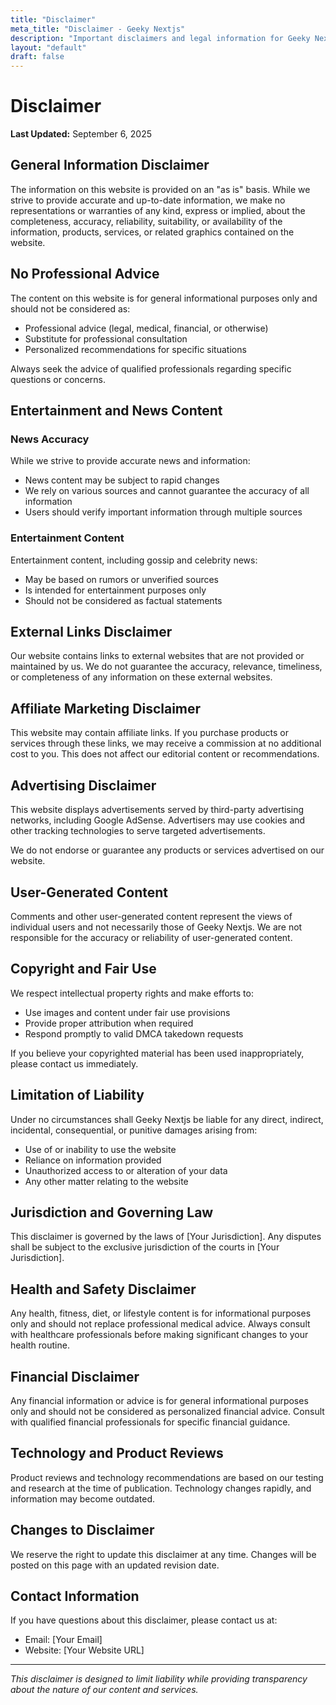 ```yaml
---
title: "Disclaimer"
meta_title: "Disclaimer - Geeky Nextjs"
description: "Important disclaimers and legal information for Geeky Nextjs blog content"
layout: "default"
draft: false
---
```


# Disclaimer

**Last Updated:** September 6, 2025

## General Information Disclaimer

The information on this website is provided on an "as is" basis. While we strive to provide accurate and up-to-date information, we make no representations or warranties of any kind, express or implied, about the completeness, accuracy, reliability, suitability, or availability of the information, products, services, or related graphics contained on the website.

## No Professional Advice

The content on this website is for general informational purposes only and should not be considered as:
- Professional advice (legal, medical, financial, or otherwise)
- Substitute for professional consultation
- Personalized recommendations for specific situations

Always seek the advice of qualified professionals regarding specific questions or concerns.

## Entertainment and News Content

### News Accuracy
While we strive to provide accurate news and information:
- News content may be subject to rapid changes
- We rely on various sources and cannot guarantee the accuracy of all information
- Users should verify important information through multiple sources

### Entertainment Content
Entertainment content, including gossip and celebrity news:
- May be based on rumors or unverified sources
- Is intended for entertainment purposes only
- Should not be considered as factual statements

## External Links Disclaimer

Our website contains links to external websites that are not provided or maintained by us. We do not guarantee the accuracy, relevance, timeliness, or completeness of any information on these external websites.

## Affiliate Marketing Disclaimer

This website may contain affiliate links. If you purchase products or services through these links, we may receive a commission at no additional cost to you. This does not affect our editorial content or recommendations.

## Advertising Disclaimer

This website displays advertisements served by third-party advertising networks, including Google AdSense. Advertisers may use cookies and other tracking technologies to serve targeted advertisements.

We do not endorse or guarantee any products or services advertised on our website.

## User-Generated Content

Comments and other user-generated content represent the views of individual users and not necessarily those of Geeky Nextjs. We are not responsible for the accuracy or reliability of user-generated content.

## Copyright and Fair Use

We respect intellectual property rights and make efforts to:
- Use images and content under fair use provisions
- Provide proper attribution when required
- Respond promptly to valid DMCA takedown requests

If you believe your copyrighted material has been used inappropriately, please contact us immediately.

## Limitation of Liability

Under no circumstances shall Geeky Nextjs be liable for any direct, indirect, incidental, consequential, or punitive damages arising from:
- Use of or inability to use the website
- Reliance on information provided
- Unauthorized access to or alteration of your data
- Any other matter relating to the website

## Jurisdiction and Governing Law

This disclaimer is governed by the laws of [Your Jurisdiction]. Any disputes shall be subject to the exclusive jurisdiction of the courts in [Your Jurisdiction].

## Health and Safety Disclaimer

Any health, fitness, diet, or lifestyle content is for informational purposes only and should not replace professional medical advice. Always consult with healthcare professionals before making significant changes to your health routine.

## Financial Disclaimer

Any financial information or advice is for general informational purposes only and should not be considered as personalized financial advice. Consult with qualified financial professionals for specific financial guidance.

## Technology and Product Reviews

Product reviews and technology recommendations are based on our testing and research at the time of publication. Technology changes rapidly, and information may become outdated.

## Changes to Disclaimer

We reserve the right to update this disclaimer at any time. Changes will be posted on this page with an updated revision date.

## Contact Information

If you have questions about this disclaimer, please contact us at:
- Email: [Your Email]
- Website: [Your Website URL]

---

*This disclaimer is designed to limit liability while providing transparency about the nature of our content and services.*